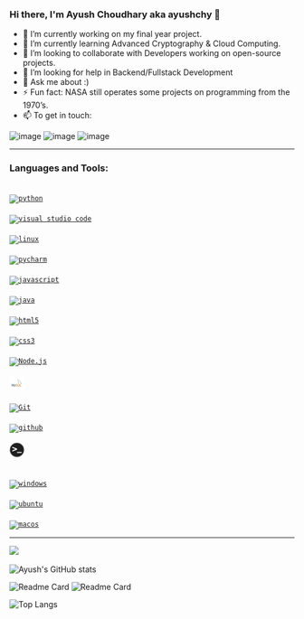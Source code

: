 ### Hi there, I'm Ayush Choudhary aka ayushchy 👋

- 🔭 I’m currently working on my final year project.
- 🌱 I’m currently learning Advanced Cryptography & Cloud Computing.
- 👯 I’m looking to collaborate with Developers working on open-source projects.
- 🤔 I’m looking for help in Backend/Fullstack Development
- 💬 Ask me about :)
- ⚡ Fun fact: NASA still operates some projects on programming from the 1970’s.
- 📫 To get in touch: 

![image](https://img.shields.io/badge/LinkedIn-0077B5?style=for-the-badge&logo=linkedin&logoColor=white}) ![image](https://img.shields.io/badge/Twitter-1DA1F2?style=for-the-badge&logo=twitter&logoColor=white}) ![image](https://img.shields.io/badge/-Hackerrank-2EC866?style=for-the-badge&logo=HackerRank&logoColor=white}) 

---

### Languages and Tools:

[<code>
<img alt="python" width="26px" src="https://img.icons8.com/color/240/000000/python.png">
</code>](https://www.python.org/)
[<code>
<img alt="visual studio code" width="26px" src="https://img.icons8.com/fluent/240/000000/visual-studio-code-2019.png" />
</code>](https://code.visualstudio.com/)
[<code>
<img alt="linux" width="26px" src="https://img.icons8.com/color/96/000000/linux.png">
</code>](https://www.kernel.org/)
[<code>
<img alt="pycharm" width="26px" src="https://img.icons8.com/color/240/000000/pycharm.png" />
</code>](https://www.jetbrains.com/pycharm/)
[<code>
<img alt="javascript" width="26px" src="https://img.icons8.com/color/240/000000/javascript.png" />
</code>](https://developer.mozilla.org/en-US/docs/Web/JavaScript)
[<code>
<img alt="java" width="26px" src="https://img.icons8.com/color/240/000000/java-coffee-cup-logo.png">
</code>](https://docs.oracle.com/en/java/)
[<code>
<img alt="html5" width="26px" src="https://img.icons8.com/color/240/000000/html-5.png">
</code>](https://developer.mozilla.org/en-US/docs/Web/HTML)
[<code>
<img alt="css3" width="26px" src="https://img.icons8.com/color/240/000000/css3.png">
</code>](https://developer.mozilla.org/en-US/docs/Web/CSS)
[<code>
<img alt="Node.js" width="26px" src="https://img.icons8.com/color/240/000000/nodejs.png">
</code>](https://nodejs.org/en/)
[<code>
<img alt="MySQL" width="26px" src="https://raw.githubusercontent.com/github/explore/80688e429a7d4ef2fca1e82350fe8e3517d3494d/topics/mysql/mysql.png">
</code>](https://dev.mysql.com/)
[<code>
<img alt="Git" width="26px" src="https://img.icons8.com/color/240/000000/git.png">
</code>](https://git-scm.com/)
[<code>
<img alt="github" width="26px" src="https://img.icons8.com/ios-glyphs/240/000000/github.png">
</code>](https://github.com/)
[<code>
<img alt="terminal" width="26px" src="https://raw.githubusercontent.com/github/explore/80688e429a7d4ef2fca1e82350fe8e3517d3494d/topics/terminal/terminal.png">
</code>](https://docs.microsoft.com/en-us/windows/terminal/)
<br />
[<code>
<img alt="windows" width="26px" src="https://img.icons8.com/color/240/000000/windows-10.png">
</code>](https://www.microsoft.com/en-us/windows)
[<code>
<img alt="ubuntu" width="26px" src="https://img.icons8.com/color/96/000000/ubuntu--v1.png">
</code>](https://ubuntu.com/)
[<code>
<img alt="macos" width="26px" src="https://img.icons8.com/officel/160/000000/mac-logo.png">
</code>](https://developer.apple.com/macos/)

---

![](https://komarev.com/ghpvc/?username=ayushchy&color=green)

![Ayush's GitHub stats](https://github-readme-stats.vercel.app/api?username=ayushchy&theme=dark&show_icons=true)

![Readme Card](https://github-readme-stats.vercel.app/api/pin/?username=ayushchy&repo=Proximity-Covid-19&theme=dark&show) ![Readme Card](https://github-readme-stats.vercel.app/api/pin/?username=ayushchy&repo=Route-NetCom&theme=dark&show)

![Top Langs](https://github-readme-stats.vercel.app/api/top-langs/?username=ayushchy&layout=compact&theme=dark&show)















